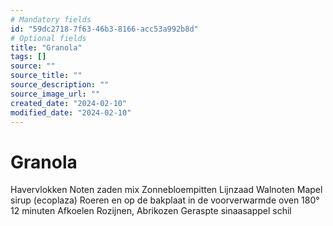 ```yaml
---
# Mandatory fields
id: "59dc2718-7f63-46b3-8166-acc53a992b8d"
# Optional fields
title: "Granola"
tags: []
source: ""
source_title: ""
source_description: ""
source_image_url: ""
created_date: "2024-02-10"
modified_date: "2024-02-10"
---
```

# Granola
Havervlokken
Noten zaden mix
Zonnebloempitten
Lijnzaad
Walnoten 
Mapel sirup (ecoplaza)
Roeren en op de bakplaat in de voorverwarmde oven 180°
12 minuten
Afkoelen
Rozijnen, 
Abrikozen 
Geraspte sinaasappel schil
